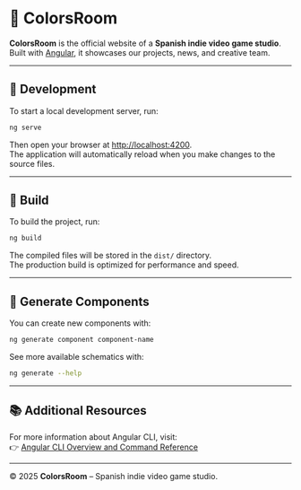 # 🎨 ColorsRoom

**ColorsRoom** is the official website of a **Spanish indie video game studio**.  
Built with [Angular](https://angular.dev/), it showcases our projects, news, and creative team.

---

## 🚀 Development

To start a local development server, run:

```bash
ng serve
```

Then open your browser at [http://localhost:4200](http://localhost:4200).  
The application will automatically reload when you make changes to the source files.

---

## 🧱 Build

To build the project, run:

```bash
ng build
```

The compiled files will be stored in the `dist/` directory.  
The production build is optimized for performance and speed.

---

## 🧩 Generate Components

You can create new components with:

```bash
ng generate component component-name
```

See more available schematics with:

```bash
ng generate --help
```

---

## 📚 Additional Resources

For more information about Angular CLI, visit:  
👉 [Angular CLI Overview and Command Reference](https://angular.dev/tools/cli)

---

© 2025 **ColorsRoom** – Spanish indie video game studio.
